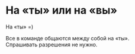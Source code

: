 # На «ты» или на «вы»

На «ты» =)

Все в команде общаются между собой на «ты».  
Спрашивать разрешения не нужно.
